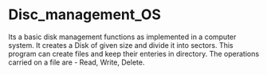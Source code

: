 # Disc_management_OS
Its a basic disk management functions as implemented in a computer system. It creates a Disk of given size and divide it into sectors. This program can create files and keep their enteries in directory. The operations carried on a file are - Read, Write, Delete.

